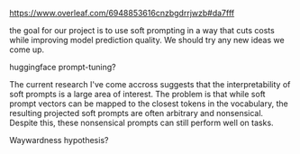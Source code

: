 https://www.overleaf.com/6948853616cnzbgdrrjwzb#da7fff

the goal for our project is to use soft prompting in a way that cuts costs while improving model prediction quality. We should try any new ideas we come up.

huggingface prompt-tuning?

The current research I've come accross suggests that the interpretability of soft prompts is a large area of interest. The problem is that while soft prompt vectors can be mapped to the closest tokens in the vocabulary, the resulting projected soft prompts are often arbitrary and nonsensical. Despite this, these nonsensical prompts can still perform well on tasks. 

Waywardness hypothesis?
